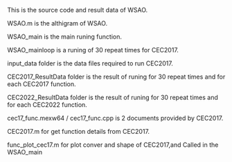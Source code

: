 This is the source code and result data of WSAO.

WSAO.m is the althigram of WSAO.

WSAO_main is the main runing function.

WSAO_mainloop is a runing of 30 repeat times for CEC2017.

input_data folder is the data files required to run CEC2017.

CEC2017_ResultData folder is the result of runing for 30 repeat times and for each CEC2017 function.

CEC2022_ResultData folder is the result of runing for 30 repeat times and for each CEC2022 function.

cec17_func.mexw64 / cec17_func.cpp  is 2 documents provided by CEC2017.

CEC2017.m for get function details from CEC2017.

func_plot_cec17.m for plot conver and shape of CEC2017,and Called in the WSAO_main
